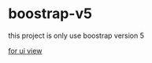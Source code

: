# boostrap-v5

this project is only use boostrap version 5 

[for ui view](https://hninthuzar.github.io/boostrap-v5/index.html)

